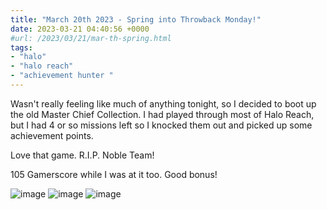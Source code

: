 ```yaml
---
title: "March 20th 2023 - Spring into Throwback Monday!"
date: 2023-03-21 04:40:56 +0000
#url: /2023/03/21/mar-th-spring.html
tags:
- "halo"
- "halo reach"
- "achievement hunter "
---
```

Wasn't really feeling like much of anything tonight, so I decided to boot up the old Master Chief Collection.  I had played through most of Halo Reach, but I had 4 or so missions left so I knocked them out and picked up some achievement points.

Love that game.  R.I.P. Noble Team!

105 Gamerscore while I was at it too. Good bonus!

![image](bdb9d9e883.png)
![image](0d0f90d575.png)
![image](323d03d1f4.png)